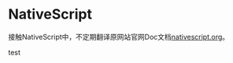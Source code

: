 # NativeScript
接触NativeScript中，不定期翻译原网站官网Doc文档[nativescript.org](http://docs.nativescript.org)。


test
